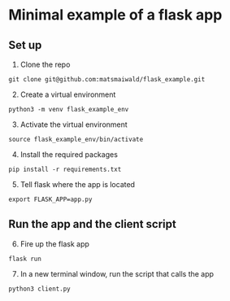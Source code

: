 # Minimal example of a flask app
## Set up

1. Clone the repo
```
git clone git@github.com:matsmaiwald/flask_example.git
```

2. Create a virtual environment
```
python3 -m venv flask_example_env
```

3. Activate the virtual environment
```
source flask_example_env/bin/activate
```

4. Install the required packages
```
pip install -r requirements.txt
```

5. Tell flask where the app is located
```
export FLASK_APP=app.py
```

## Run the app and the client script

6. Fire up the flask app
```
flask run
```

7. In a new terminal window, run the script that calls the app
```
python3 client.py
```